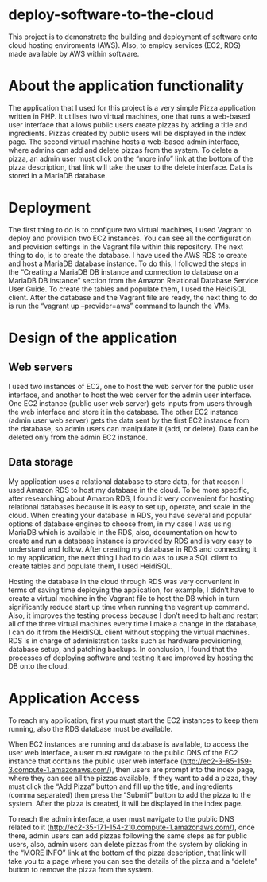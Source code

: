# deploy-software-to-the-cloud
This project is to demonstrate the building and deployment of software onto cloud hosting enviroments (AWS). Also, to employ services (EC2, RDS) made available by AWS within software. 

# About the application functionality
The application that I used for this project is a very simple Pizza application written in PHP. It utilises two virtual machines, one that runs a web-based user interface that allows public users create pizzas by adding a title and ingredients. Pizzas created by public users will be displayed in the index page. The second virtual machine hosts a web-based admin interface, where admins can add and delete pizzas from the system. To delete a pizza, an admin user must click on the “more info” link at the bottom of the pizza description, that link will take the user to the delete interface. Data is stored in a MariaDB database.

# Deployment
The first thing to do is to configure two virtual machines, I used Vagrant to deploy and provision two EC2 instances. You can see all the configuration and provision settings in the Vagrant file within this repository. 
The next thing to do, is to create the database. I have used the AWS RDS to create and host a MariaDB database instance. To do this, I followed the steps in the “Creating a MariaDB DB instance and connection to database on a MariaDB DB instance” section from the Amazon Relational Database Service User Guide. To create the tables and populate them, I used the HeidiSQL client.
After the database and the Vagrant file are ready, the next thing to do is run the “vagrant up –provider=aws” command to launch the VMs.


# Design of the application

## Web servers
I used two instances of EC2, one to host the web server for the public user interface, and another to host the web server for the admin user interface. One EC2 instance (public user web server) gets inputs from users through the web interface and store it in the database. The other EC2 instance (admin user web server) gets the data sent by the first EC2 instance from the database, so admin users can manipulate it (add, or delete). Data can be deleted only from the admin EC2 instance. 

## Data storage
My application uses a relational database to store data, for that reason I used Amazon RDS to host my database in the cloud. To be more specific, after researching about Amazon RDS, I found it very convenient for hosting relational databases because it is easy to set up, operate, and scale in the cloud. When creating your database in RDS, you have several and popular options of database engines to choose from, in my case I was using MariaDB which is available in the RDS, also, documentation on how to create and run a database instance is provided by RDS and is very easy to understand and follow. After creating my database in RDS and connecting it to my application, the next thing I had to do was to use a SQL client to create tables and populate them, I used HeidiSQL.

Hosting the database in the cloud through RDS was very convenient in terms of saving time deploying the application, for example, I didn’t have to create a virtual machine in the Vagrant file to host the DB which in turn significantly reduce start up time when running  the vagrant up command. Also, it improves the testing process because I don’t need to halt and restart all of the three virtual machines every time I make a  change in the database, I can do it from the HeidiSQL client without stopping the virtual machines. RDS is in charge of administration tasks such as hardware provisioning, database setup, and patching backups. In conclusion, I found that the processes of deploying software and testing  it are improved by hosting the DB onto the cloud.


# Application Access
To reach my application, first you must start the EC2 instances to keep them running, also the RDS database must be available. 

When EC2 instances are running and database is available, to access the user web interface, a user must navigate to the public DNS of the EC2 instance that contains the public user web interface (http://ec2-3-85-159-3.compute-1.amazonaws.com/), then users are prompt into the index page, where they can see all the pizzas available, if they want to add a pizza, they must click the “Add Pizza” button and fill up the title, and ingredients (comma separated) then press the “Submit” button to add the pizza to the system. After the pizza is created, it will be displayed in the index page.

To reach the admin interface, a user must navigate to the public DNS related to it (http://ec2-35-171-154-210.compute-1.amazonaws.com/), once there, admin users can add pizzas following the same steps as for public users, also, admin users can delete pizzas from the system by clicking in the “MORE INFO” link at the bottom of the pizza description, that link will take you to a page where you can see the details of the pizza and a “delete” button to remove the pizza from the system. 

